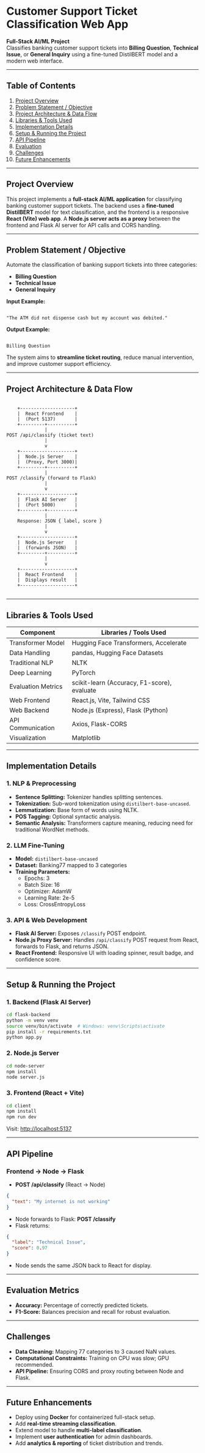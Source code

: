 
# Customer Support Ticket Classification Web App

**Full-Stack AI/ML Project**  
Classifies banking customer support tickets into **Billing Question**, **Technical Issue**, or **General Inquiry** using a fine-tuned DistilBERT model and a modern web interface.

---

## Table of Contents
1. [Project Overview](#project-overview)  
2. [Problem Statement / Objective](#problem-statement--objective)  
3. [Project Architecture & Data Flow](#project-architecture--data-flow)  
4. [Libraries & Tools Used](#libraries--tools-used)  
5. [Implementation Details](#implementation-details)  
6. [Setup & Running the Project](#setup--running-the-project)  
7. [API Pipeline](#api-pipeline)  
8. [Evaluation](#evaluation)  
9. [Challenges](#challenges)  
10. [Future Enhancements](#future-enhancements)  

---

## Project Overview
This project implements a **full-stack AI/ML application** for classifying banking customer support tickets. The backend uses a **fine-tuned DistilBERT** model for text classification, and the frontend is a responsive **React (Vite) web app**. A **Node.js server acts as a proxy** between the frontend and Flask AI server for API calls and CORS handling.

---

## Problem Statement / Objective
Automate the classification of banking support tickets into three categories:

- **Billing Question**
- **Technical Issue**
- **General Inquiry**

**Input Example:**  
```

"The ATM did not dispense cash but my account was debited."

```

**Output Example:**  
```

Billing Question

```

The system aims to **streamline ticket routing**, reduce manual intervention, and improve customer support efficiency.

---

## Project Architecture & Data Flow

```

```
        +--------------------+
        |  React Frontend    |
        |  (Port 5137)       |
        +---------+----------+
                  |
    POST /api/classify (ticket text)
                  |
                  v
        +--------------------+
        |  Node.js Server    |
        |  (Proxy, Port 3000)|
        +---------+----------+
                  |
    POST /classify (forward to Flask)
                  |
                  v
        +--------------------+
        |  Flask AI Server   |
        |  (Port 5000)       |
        +---------+----------+
                  |
        Response: JSON { label, score }
                  |
                  v
        +--------------------+
        |  Node.js Server    |
        |  (forwards JSON)   |
        +---------+----------+
                  |
                  v
        +--------------------+
        |  React Frontend    |
        |  Displays result   |
        +--------------------+
```

````

---

## Libraries & Tools Used

| Component           | Libraries / Tools Used |
|--------------------|-----------------------|
| Transformer Model   | Hugging Face Transformers, Accelerate |
| Data Handling       | pandas, Hugging Face Datasets |
| Traditional NLP     | NLTK |
| Deep Learning       | PyTorch |
| Evaluation Metrics  | scikit-learn (Accuracy, F1-score), evaluate |
| Web Frontend        | React.js, Vite, Tailwind CSS |
| Web Backend         | Node.js (Express), Flask (Python) |
| API Communication   | Axios, Flask-CORS |
| Visualization       | Matplotlib |

---

## Implementation Details

### 1. NLP & Preprocessing
- **Sentence Splitting:** Tokenizer handles splitting sentences.  
- **Tokenization:** Sub-word tokenization using `distilbert-base-uncased`.  
- **Lemmatization:** Base form of words using NLTK.  
- **POS Tagging:** Optional syntactic analysis.  
- **Semantic Analysis:** Transformers capture meaning, reducing need for traditional WordNet methods.

### 2. LLM Fine-Tuning
- **Model:** `distilbert-base-uncased`  
- **Dataset:** Banking77 mapped to 3 categories  
- **Training Parameters:**  
  - Epochs: 3  
  - Batch Size: 16  
  - Optimizer: AdamW  
  - Learning Rate: 2e-5  
  - Loss: CrossEntropyLoss  

### 3. API & Web Development
- **Flask AI Server:** Exposes `/classify` POST endpoint.  
- **Node.js Proxy Server:** Handles `/api/classify` POST request from React, forwards to Flask, and returns JSON.  
- **React Frontend:** Responsive UI with loading spinner, result badge, and confidence score.  

---

## Setup & Running the Project

### 1. Backend (Flask AI Server)
```bash
cd flask-backend
python -m venv venv
source venv/bin/activate  # Windows: venv\Scripts\activate
pip install -r requirements.txt
python app.py
````

### 2. Node.js Server

```bash
cd node-server
npm install
node server.js
```

### 3. Frontend (React + Vite)

```bash
cd client
npm install
npm run dev
```

Visit: [http://localhost:5137](http://localhost:5137)

---

## API Pipeline

### **Frontend → Node → Flask**

* **POST /api/classify** (React → Node)

```json
{
  "text": "My internet is not working"
}
```

* Node forwards to Flask: **POST /classify**
* Flask returns:

```json
{
  "label": "Technical Issue",
  "score": 0.97
}
```

* Node sends the same JSON back to React for display.

---

## Evaluation Metrics

* **Accuracy:** Percentage of correctly predicted tickets.
* **F1-Score:** Balances precision and recall for robust evaluation.

---

## Challenges

* **Data Cleaning:** Mapping 77 categories to 3 caused NaN values.
* **Computational Constraints:** Training on CPU was slow; GPU recommended.
* **API Pipeline:** Ensuring CORS and proxy routing between Node and Flask.

---

## Future Enhancements

* Deploy using **Docker** for containerized full-stack setup.
* Add **real-time streaming classification**.
* Extend model to handle **multi-label classification**.
* Implement **user authentication** for admin dashboards.
* Add **analytics & reporting** of ticket distribution and trends.



